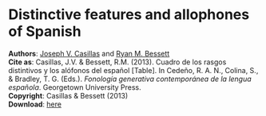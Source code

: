 Distinctive features and allophones of Spanish
==============================================

**Authors**: [Joseph V. Casillas](www.jvcasillas.com) and [Ryan M. Bessett](http://ryanmbessett.weebly.com)  
**Cite as**: Casillas, J.V. & Bessett, R.M. (2013). Cuadro de los rasgos distintivos y los alófonos del español [Table]. In Cedeño, R. A. N., Colina, S., & Bradley, T. G. (Eds.). *Fonología generativa contemporánea de la lengua española*. Georgetown University Press.  
**Copyright**: Casillas & Bessett (2013)  
**Download**: [here](https://github.com/jvcasill/rasgos_distintivos/raw/master/rasgos_distintivos.pdf)


